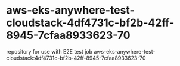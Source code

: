 # aws-eks-anywhere-test-cloudstack-4df4731c-bf2b-42ff-8945-7cfaa8933623-70
repository for use with E2E test job aws-eks-anywhere-test-cloudstack:4df4731c-bf2b-42ff-8945-7cfaa8933623-70

